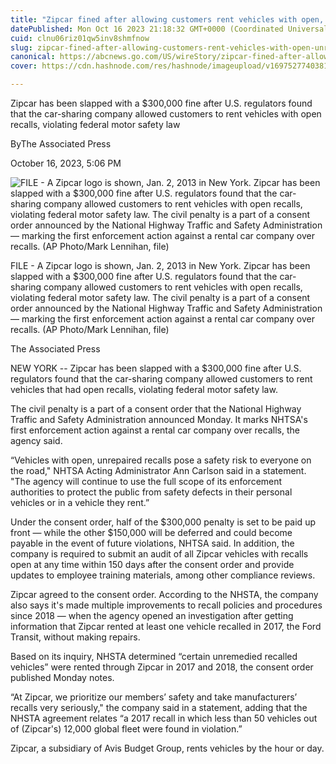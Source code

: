 ```yaml
---
title: "Zipcar fined after allowing customers rent vehicles with open, unrepaired recalls"
datePublished: Mon Oct 16 2023 21:18:32 GMT+0000 (Coordinated Universal Time)
cuid: clnu06riz01qw5inv8shmfnow
slug: zipcar-fined-after-allowing-customers-rent-vehicles-with-open-unrepaired-recalls
canonical: https://abcnews.go.com/US/wireStory/zipcar-fined-after-allowing-customers-rent-vehicles-open-104023673
cover: https://cdn.hashnode.com/res/hashnode/imageupload/v1697527740381/29d19e20-d953-4133-b2df-2d1d6cc93327.jpeg

---
```


Zipcar has been slapped with a $300,000 fine after U.S. regulators found that the car-sharing company allowed customers to rent vehicles with open recalls, violating federal motor safety law

ByThe Associated Press

October 16, 2023, 5:06 PM

![FILE - A Zipcar logo is shown, Jan. 2, 2013 in New York. Zipcar has been slapped with a $300,000 fine after U.S. regulators found that the car-sharing company allowed customers to rent vehicles with open recalls, violating federal motor safety law. The civil penalty is a part of a consent order announced by the National Highway Traffic and Safety Administration — marking the first enforcement action against a rental car company over recalls. (AP Photo/Mark Lennihan, file)](https://cdn.hashnode.com/res/hashnode/imageupload/v1697527740115/5b22c42a-c4f4-4563-8cc1-670395350726.jpeg)

FILE - A Zipcar logo is shown, Jan. 2, 2013 in New York. Zipcar has been slapped with a $300,000 fine after U.S. regulators found that the car-sharing company allowed customers to rent vehicles with open recalls, violating federal motor safety law. The civil penalty is a part of a consent order announced by the National Highway Traffic and Safety Administration — marking the first enforcement action against a rental car company over recalls. (AP Photo/Mark Lennihan, file)

The Associated Press

NEW YORK -- Zipcar has been slapped with a $300,000 fine after U.S. regulators found that the car-sharing company allowed customers to rent vehicles that had open recalls, violating federal motor safety law.

The civil penalty is a part of a consent order that the National Highway Traffic and Safety Administration announced Monday. It marks NHTSA's first enforcement action against a rental car company over recalls, the agency said.

“Vehicles with open, unrepaired recalls pose a safety risk to everyone on the road," NHTSA Acting Administrator Ann Carlson said in a statement. "The agency will continue to use the full scope of its enforcement authorities to protect the public from safety defects in their personal vehicles or in a vehicle they rent.”

Under the consent order, half of the $300,000 penalty is set to be paid up front — while the other $150,000 will be deferred and could become payable in the event of future violations, NHTSA said. In addition, the company is required to submit an audit of all Zipcar vehicles with recalls open at any time within 150 days after the consent order and provide updates to employee training materials, among other compliance reviews.

Zipcar agreed to the consent order. According to the NHSTA, the company also says it's made multiple improvements to recall policies and procedures since 2018 — when the agency opened an investigation after getting information that Zipcar rented at least one vehicle recalled in 2017, the Ford Transit, without making repairs.

Based on its inquiry, NHSTA determined “certain unremedied recalled vehicles” were rented through Zipcar in 2017 and 2018, the consent order published Monday notes.

“At Zipcar, we prioritize our members’ safety and take manufacturers’ recalls very seriously," the company said in a statement, adding that the NHSTA agreement relates “a 2017 recall in which less than 50 vehicles out of (Zipcar's) 12,000 global fleet were found in violation.”

Zipcar, a subsidiary of Avis Budget Group, rents vehicles by the hour or day.